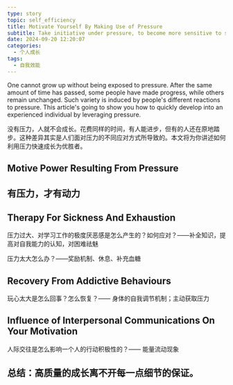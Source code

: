 ```yaml
---
type: story
topic: self_efficiency
title: Motivate Yourself By Making Use of Pressure
subtitle: Take initiative under pressure, to become more sensitive to situation and opportunities.
date: 2024-09-20 12:20:07
categories:
  - 个人成长
tags:
  - 自我效能
---
```


One cannot grow up without being exposed to pressure. After the same amount of time has passed, some people have made progress, while others remain unchanged. Such variety is induced by people's different reactions to pressure. This article's going to show you how to quickly develop into an experienced individual by leveraging pressure.

没有压力，人就不会成长。花费同样的时间，有人能进步，但有的人还在原地踏步。这种差异其实是人们面对压力的不同应对方式所导致的。本文将为你讲述如何利用压力快速成长为优胜者。

## Motive Power Resulting From Pressure
## 有压力，才有动力



## Therapy For Sickness And Exhaustion

压力过大、对学习工作的极度厌恶感是怎么产生的？如何应对？——补全知识，提高对自我能力的认知，对困难祛魅

压力太大怎么办？——奖励机制、休息、补充血糖

## Recovery From Addictive Behaviours

玩心太大是怎么回事？怎么恢复？—— 身体的自我调节机制；主动获取压力

## Influence of Interpersonal Communications On Your Motivation

人际交往是怎么影响一个人的行动积极性的？—— 能量流动现象

## 总结：高质量的成长离不开每一点细节的保证。

